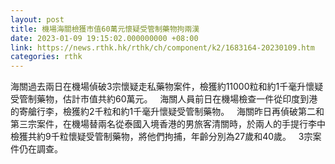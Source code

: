 ```yaml
---
layout: post
title: 機場海關檢獲市值60萬元懷疑受管制藥物拘兩漢
date: 2023-01-09 19:15:02.000000000 +08:00
link: https://news.rthk.hk/rthk/ch/component/k2/1683164-20230109.htm
categories: rthk
---
```


海關過去兩日在機場偵破3宗懷疑走私藥物案件，檢獲約11000粒和約1千毫升懷疑受管制藥物，估計市值共約60萬元。
 
海關人員前日在機場檢查一件從印度到港的寄艙行李，檢獲約2千粒和約1千毫升懷疑受管制藥物。
 
海關昨日再偵破第二和第三宗案件，在機場替兩名從泰國入境香港的男旅客清關時，於兩人的手提行李中檢獲共約9千粒懷疑受管制藥物，將他們拘捕，年齡分別為27歲和40歲。
 
3宗案件仍在調查。
